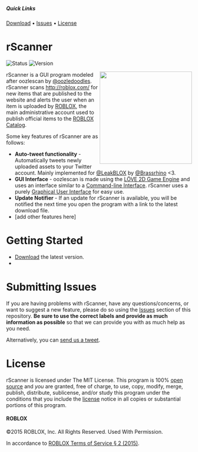 ##### Quick Links
[Download][downloadLink] • [Issues][issuesLink] • [License][licenseLink]

[downloadLink]: https://github.com/rScanner/rScanner/releases
[issuesLink]: https://github.com/rScanner/rScanner/issues
[licenseLink]: https://github.com/rScanner/rScanner/blob/master/readme-new.md#license

# rScanner
![Status](https://img.shields.io/badge/status-under%20development-red.svg)
![Version](https://img.shields.io/badge/version-0.0-red.svg)

<img src="https://avatars3.githubusercontent.com/u/11359743" width="250px" height="250px" align="right"/>

rScanner is a GUI program modeled after oozlescan by [@oozledoodles](http://twitter.com/oozledoodles). rScanner scans http://roblox.com/ for new items that are published to the website and alerts the user when an item is uploaded by [ROBLOX](http://roblox.com/user.aspx?id=1), the main administrative account used to publish official items to the [ROBLOX Catalog](http://roblox.com/Catalog).

Some key features of rScanner are as follows:

* **Auto-tweet functionality** - Automatically tweets newly uploaded assets to your Twitter account. Mainly implemented for [@LeakBLOX](https://twitter.com/LeakBLOX) by [@Brassrhino](http://twitter.com/Brassrhino) <3.
* **GUI Interface** - oozlescan is made using the [LÖVE 2D Game Engine](https://love2d.org/) and uses an interface similar to a [Command-line Interface](http://en.wikipedia.org/wiki/Command-line_interface). rScanner uses a purely [Graphical User Interface](http://en.wikipedia.org/wiki/Graphical_user_interface) for easy use.
* **Update Notifier** - If an update for rScanner is available, you will be notified the next time you open the program with a link to the latest download file.
* [add other features here]

# Getting Started
* [Download](https://github.com/rScanner/rScanner/releases) the latest version.
* 

# Submitting Issues
If you are having problems with rScanner, have any questions/concerns, or want to suggest a new feature, please do so using the [Issues](https://github.com/rScanner/rScanner/issues) section of this repository. **Be sure to use the correct labels and provide as much information as possible** so that we can provide you with as much help as you need.

Alternatively, you can [send us a tweet](http://twitter.com/rScanner_).

# License
rScanner is licensed under The MIT License. This program is 100% [open source](http://en.wikipedia.org/wiki/Open_source) and *you* are granted, free of charge, to use, copy, modify, merge, publish, distribute, sublicense, and/or study this program under the conditions that you include the [license](https://github.com/rScanner/rScanner/blob/master/LICENSE) notice in all copies or substantial portions of this program.

#### ROBLOX
©2015 ROBLOX, Inc. All Rights Reserved. Used With Permission.

In accordance to [ROBLOX Terms of Service § 2 (2015)](http://www.roblox.com/info/terms-of-service).
